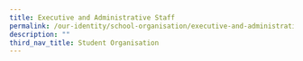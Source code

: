 ```yaml
---
title: Executive and Administrative Staff
permalink: /our-identity/school-organisation/executive-and-administrative-staff/
description: ""
third_nav_title: Student Organisation
---
```

